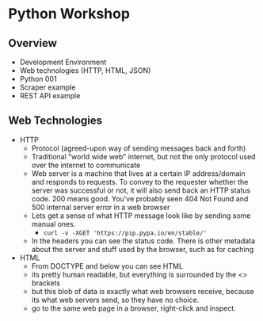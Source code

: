 # Python Workshop
## Overview
* Development Environment
* Web technologies (HTTP, HTML, JSON)
* Python 001
* Scraper example
* REST API example

## Web Technologies
* HTTP
  * Protocol (agreed-upon way of sending messages back and forth)
  * Traditional "world wide web" internet, but not the only protocol used over the internet to communicate
  * Web server is a machine that lives at a certain IP address/domain and responds to requests. To convey to the requester whether the server was successful or not, it will also send back an HTTP status code. 200 means good. You've probably seen 404 Not Found and 500 internal server error in a web browser
  * Lets get a sense of what HTTP message look like by sending some manual ones.
      * `curl -v -XGET 'https://pip.pypa.io/en/stable/'`
  * In the headers you can see the status code. There is other metadata about the server and stuff used by the browser, such as for caching
* HTML
  * From DOCTYPE and below you can see HTML
  * its pretty human readable, but everything is surrounded by the <> brackets
  * but this blob of data is exactly what web browsers receive, because its what web servers send, so they have no choice.
  * go to the same web page in a browser, right-click and inspect.
